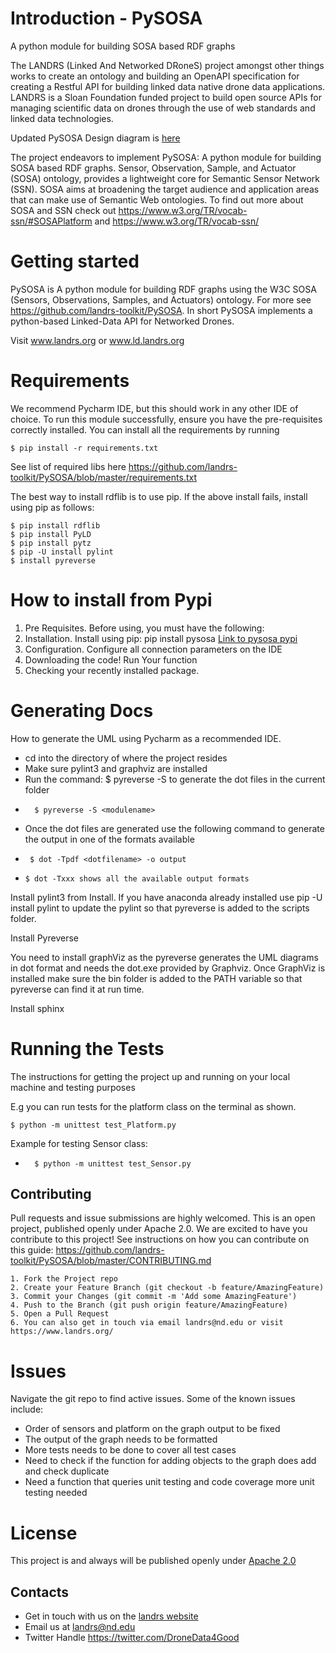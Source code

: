 
# Introduction - PySOSA


A python module for building SOSA  based RDF graphs


The LANDRS (Linked And Networked DRoneS) project amongst other things works to create an ontology and building an OpenAPI specification for creating a Restful API
for building linked data native drone data applications. LANDRS is a Sloan Foundation
funded project to build open source APIs for managing scientific data on drones through the
use of web standards and linked data technologies.

Updated PySOSA Design diagram is [here](./PySOSADesign.png)

The project endeavors to implement PySOSA: A python module for building SOSA  based RDF graphs.
Sensor, Observation, Sample, and Actuator (SOSA) ontology, provides a lightweight core for Semantic Sensor Network (SSN).
SOSA aims at broadening the target audience and application areas that can make use of Semantic Web ontologies.
To find out more about SOSA and SSN check out https://www.w3.org/TR/vocab-ssn/#SOSAPlatform  and https://www.w3.org/TR/vocab-ssn/ 

# Getting started

PySOSA is A python module for building RDF graphs using the W3C SOSA (Sensors, Observations, Samples,
and Actuators) ontology. For more see https://github.com/landrs-toolkit/PySOSA. In short PySOSA implements
a python-based Linked-Data API for Networked Drones.

Visit www.landrs.org or www.ld.landrs.org

# Requirements

We recommend Pycharm IDE, but this should work in any other IDE of choice.  To run this module successfully, ensure you have the pre-requisites correctly installed. You can install all the requirements by running
    
    $ pip install -r requirements.txt
    
See list of required libs here https://github.com/landrs-toolkit/PySOSA/blob/master/requirements.txt

The best way to install rdflib is to use pip. If the above install fails, install using pip as follows:
   
    $ pip install rdflib
    $ pip install PyLD
    $ pip install pytz
    $ pip -U install pylint
    $ install pyreverse
    


# How to install from Pypi

1. Pre Requisites. Before using, you must have the following: 
2. Installation. Install using pip: pip install pysosa [Link to pysosa pypi](https://github.com/landrs-toolkit/PySOSA)
3. Configuration. Configure all connection parameters on the IDE
4. Downloading the code! Run Your function
5. Checking your recently installed package.



# Generating Docs

How to generate the UML using Pycharm as a recommended IDE.

* cd into the directory of where the project resides
* Make sure pylint3 and graphviz are installed
* Run the command: $ pyreverse -S <modulename> to generate the dot files in the current folder
*       $ pyreverse -S <modulename>
* Once the dot files are generated use the following command to generate the output in one of the formats available
 *      $ dot -Tpdf <dotfilename> -o output
*     $ dot -Txxx shows all the available output formats

Install pylint3 from Install. If you have anaconda already installed use pip -U install pylint to update the pylint
so that pyreverse is added to the scripts folder.

Install Pyreverse

You need to install graphViz as the pyreverse generates the UML diagrams in dot format and needs the dot.exe
provided by Graphviz. Once GraphViz is installed make sure the bin folder is added to the PATH variable so that
pyreverse can find it at run time.

Install sphinx



# Running the Tests

The instructions for getting the project up and running on your local machine and testing purposes


E.g you can run tests for the platform class on the terminal as shown.

    $ python -m unittest test_Platform.py

Example for testing Sensor class:
*       $ python -m unittest test_Sensor.py
    


## Contributing

Pull requests and issue submissions are highly welcomed. This is an open project, published openly under Apache 2.0. We are
excited to have you contribute to this project!
See instructions on how you can contribute on this guide: https://github.com/landrs-toolkit/PySOSA/blob/master/CONTRIBUTING.md

    1. Fork the Project repo 
    2. Create your Feature Branch (git checkout -b feature/AmazingFeature)
    3. Commit your Changes (git commit -m 'Add some AmazingFeature')
    4. Push to the Branch (git push origin feature/AmazingFeature)
    5. Open a Pull Request
    6. You can also get in touch via email landrs@nd.edu or visit https://www.landrs.org/
    
    


# Issues
Navigate the git repo to find active issues. Some of the known issues include:
- Order of sensors and platform on the graph output to be fixed 
- The output of the graph needs to be formatted
- More tests needs to be done to cover all test cases
- Need to check if the function for adding objects to the graph does add and check duplicate
- Need a function that queries unit testing and code coverage
more unit testing needed

# License
This project is and always will be published openly under [Apache 2.0](https://www.apache.org/licenses/LICENSE-2.0)


## Contacts
 
* Get in touch with us on the [landrs website](https://www.landrs.org/)
* Email us at landrs@nd.edu
* Twitter Handle https://twitter.com/DroneData4Good





